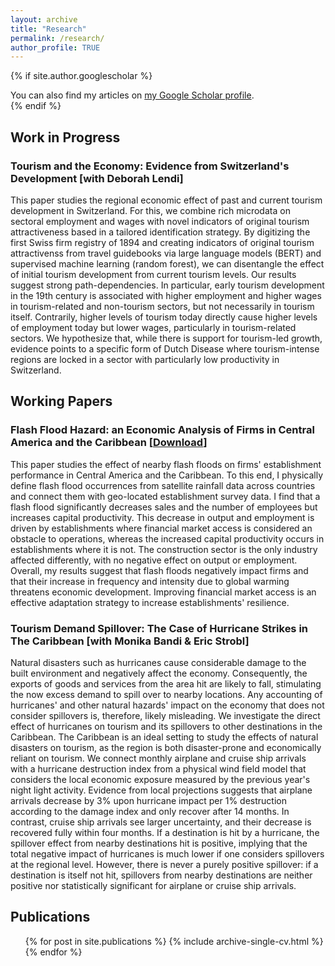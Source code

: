 ```yaml
---
layout: archive
title: "Research"
permalink: /research/
author_profile: TRUE
---
```


{% if site.author.googlescholar %}
  <div class="wordwrap">You can also find my articles on <a href="{{site.author.googlescholar}}">my Google Scholar profile</a>.</div>
{% endif %}

## Work in Progress
### Tourism and the Economy: Evidence from Switzerland's Development [with Deborah Lendi] 
This paper studies the regional economic effect of past and current tourism development in Switzerland. For this, we combine rich microdata on sectoral employment and wages with novel indicators of original tourism attractiveness based in a tailored identification strategy. By digitizing the first Swiss firm registry of 1894 and creating indicators of original tourism attractivenss from travel guidebooks via large language models (BERT) and supervised machine learning (random forest), we can disentangle the effect of initial tourism development from current tourism levels. Our results suggest strong path-dependencies. In particular, early tourism development in the 19th century is associated with higher employment and higher wages in tourism-related and non-tourism sectors, but not necessarily in tourism itself. Contrarily, higher levels of tourism today directly cause higher levels of employment today but lower wages, particularly in tourism-related sectors. We hypothesize that, while there is support for tourism-led growth, evidence points to a specific form of Dutch Disease where tourism-intense regions are locked in a sector with particularly low productivity in Switzerland.  

## Working Papers
### Flash Flood Hazard: an Economic Analysis of Firms in Central America and the Caribbean [<a href="/files/Flood_Firm.pdf" download>Download</a>]
This paper studies the effect of nearby flash floods on firms' establishment performance in Central America and the Caribbean. To this end, I physically define flash flood occurrences from satellite rainfall data across countries and connect them with geo-located establishment survey data. I find that a flash flood significantly decreases sales and the number of employees but increases capital productivity. This decrease in output and employment is driven by establishments where financial market access is considered an obstacle to operations, whereas the increased capital productivity occurs in establishments where it is not. The construction sector is the only industry affected differently, with no negative effect on output or employment. Overall, my results suggest that flash floods negatively impact firms and that their increase in frequency and intensity due to global warming threatens economic development. Improving financial market access is an effective adaptation strategy to increase establishments' resilience.


### Tourism Demand Spillover: The Case of Hurricane Strikes in The Caribbean [with Monika Bandi & Eric Strobl] 
Natural disasters such as hurricanes cause considerable damage to the built environment and negatively affect the economy. Consequently, the exports of goods and services from the area hit are likely to fall, stimulating the now excess demand to spill over to nearby locations. Any accounting of hurricanes' and other natural hazards' impact on the economy that does not consider spillovers is, therefore, likely misleading. We investigate the direct effect of hurricanes on tourism and its spillovers to other destinations in the Caribbean. The Caribbean is an ideal setting to study the effects of natural disasters on tourism, as the region is both disaster-prone and economically reliant on tourism. We connect monthly airplane and cruise ship arrivals with a hurricane destruction index from a physical wind field model that considers the local economic exposure measured by the previous year's night light activity. Evidence from local projections suggests that airplane arrivals decrease by 3% upon hurricane impact per 1% destruction according to the damage index and only recover after 14 months. In contrast, cruise ship arrivals see larger uncertainty, and their decrease is recovered fully within four months. If a destination is hit by a hurricane, the spillover effect from nearby destinations hit is positive, implying that the total negative impact of hurricanes is much lower if one considers spillovers at the regional level. However, there is never a purely positive spillover: if a destination is itself not hit, spillovers from nearby destinations are neither positive nor statistically significant for airplane or cruise ship arrivals.

## Publications
<ul>{% for post in site.publications %}
    {% include archive-single-cv.html %}
  {% endfor %}</ul>






